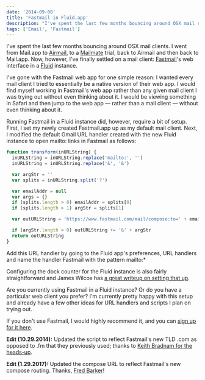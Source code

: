 ```yaml
---
date: '2014-09-08'
title: 'Fastmail in Fluid.app'
description: "I've spent the last few months bouncing around OSX mail clients. I went from Mail.app to Airmail, to a Mailmate trial, back to Airmail and then back to Mail.app. Now, however, I've finally settled on a mail client: Fastmail's web interface in a Fluid instance."
tags: ['Email', 'Fastmail']
---
```


I've spent the last few months bouncing around OSX mail clients. I went from Mail.app to [Airmail](https://itunes.apple.com/us/app/id573171375?at=11lvuD), to a [Mailmate](http://freron.com) trial, back to Airmail and then back to Mail.app. Now, however, I've finally settled on a mail client: [Fastmail](https://www.fastmail.com/?STKI=11917049)'s web interface in a [Fluid](http://fluidapp.com) instance.<!-- excerpt -->

I've gone with the Fastmail web app for one simple reason: I wanted every mail client I tried to essentially be a native version of their web app. I would find myself working in Fastmail's web app rather than any given mail client I was trying out without even thinking about it. I would be viewing something in Safari and then jump to the web app — rather than a mail client — without even thinking about it.

Running Fastmail in a Fluid instance did, however, require a bit of setup. First, I set my newly created Fastmail.app up as my default mail client. Next, I modified the default Gmail URL handler created with the new Fluid instance to open mailto: links in Fastmail as follows:

```javascript
function transform(inURLString) {
  inURLString = inURLString.replace('mailto:', '')
  inURLString = inURLString.replace('&', '&')

  var argStr = ''
  var splits = inURLString.split('?')

  var emailAddr = null
  var args = {}
  if (splits.length > 0) emailAddr = splits[0]
  if (splits.length > 1) argStr = splits[1]

  var outURLString = 'https://www.fastmail.com/mail/compose:to=' + emailAddr

  if (argStr.length > 0) outURLString += '&' + argStr
  return outURLString
}
```

Add this URL handler by going to the Fluid app's preferences, URL handlers and name the handler Fastmail with the pattern mailto:*

Configuring the dock counter for the Fluid instance is also fairly straightforward and James Wilcox has [a great writeup on setting that up](http://jamesw.me/?p=347).

Are you currently using Fastmail in a Fluid instance? Or do you have a particular web client you prefer? I'm currently pretty happy with this setup and already have a few other ideas for URL handlers and scripts I plan on trying out.

If you don't use Fastmail, I would highly recommend it, and you can [sign up for it here](http://www.fastmail.com/?STKI=11917049).

**Edit (10.29.2014):** Updated the script to reflect Fastmail's new TLD .com as opposed to .fm that they previously used; thanks to [Keith Bradnam for the heads-up](http://keithbradnam.com).

**Edit (1.29.2017):** Updated the compose URL to reflect Fastmail's new compose routing. Thanks, [Fred Barker](http://fredbarker.com)!
